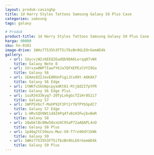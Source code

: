 ```yaml
---
layout: produk-casinghp
title: 1d Harry Styles Tattoos Samsung Galaxy S9 Plus Case
categories: samsung
tags: galaxy

# Produk
product-title: 1d Harry Styles Tattoos Samsung Galaxy S9 Plus Case
harga: 90000
sku: hn-0101
image-drive: 1WHz77535h3FT5iT6zBn9GLEOrGemAD4k
gallery:
  - url: 1UycvjW2z6EEQ2EwdQb9DA6Lerqq87vWX
    title: Galaxy Note 8
  - url: 1Vrxzw0WP7IawfY6Ja7QFXEPEzCVYI9Ga
    title: Galaxy S6
  - url: 1EAms0Z2JevEARUnPigiJCx09t-A6KAk7
    title: Galaxy S6 Edge
  - url: 1tWKfu5kUmpcpyadKt81-RtjQd2IfpYFR
    title: Galaxy S6 Edge Plus
  - url: 1uiR3433kyq7-20TyLxkgGcTZiHr852i7
    title: Galaxy S7
  - url: 1WFPSV6cf-MahP92F3Ft2rYbTPYbSpdC7
    title: Galaxy S7 Edge
  - url: 1-HRvSQV8W11d4Z4Pq4fvBzH3FwjbvBeR
    title: Galaxy S8
  - url: 1QwbklBc0Nw50xxU4C9SoP72aAQAPL4nO
    title: Galaxy S8 Plus
  - url: 1p46q2tCS9azo-Mwz-V0-T7ro9OdY1kNk
    title: Galaxy S9
  - url: 1WHz77535h3FT5iT6zBn9GLEOrGemAD4k
    title: Galaxy S9 Plus
---
```

